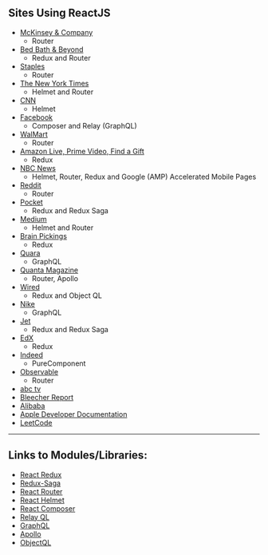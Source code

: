 ## Sites Using ReactJS
* [McKinsey & Company](https://www.mckinsey.com/)
  * Router
* [Bed Bath & Beyond](https://www.bedbathandbeyond.com/)
  * Redux and Router
* [Staples](https://www.staples.com/)
  * Router
* [The New York Times](https://www.nytimes.com/)
  * Helmet and Router
* [CNN](https://www.cnn.com/)
  * Helmet
* [Facebook](https://www.facebook.com/)
  * Composer and Relay (GraphQL)
* [WalMart](https://www.walmart.com)
  * Router
* [Amazon Live, Prime Video, Find a Gift](https://www.amazon.com/)
  * Redux
* [NBC News](https://www.nbcnews.com/)
  * Helmet, Router, Redux and Google (AMP) Accelerated Mobile Pages
* [Reddit](https://www.reddit.com/)
  * Router
* [Pocket](https://www.getpocket.com)
  * Redux and Redux Saga
* [Medium](http://www.medium.com)
  * Helmet and Router
* [Brain Pickings](https://www.brainpickings.org)
  * Redux
* [Quara](https://www.quora.com/)
  * GraphQL
* [Quanta Magazine](https://www.quantamagazine.org)
  * Router, Apollo
* [Wired](https://wired.com)
  * Redux and Object QL
* [Nike](https://nike.com)
  * GraphQL
* [Jet](http://jet.com)
  * Redux and Redux Saga
* [EdX](http://edx.org)
  * Redux
* [Indeed](https://indeed.com)
  * PureComponent
* [Observable](https://observablehq.com/)
  * Router
* [abc tv](https://abc.com)
* [Bleecher Report](https://bleacherreport.com/)
* [Alibaba](https://alibaba.com)
* [Apple Developer Documentation](https://developer.apple.com/documentation/)
* [LeetCode](https://www.leetcode.com/)

-----

## Links to Modules/Libraries:

* [React Redux](https://react-redux.js.org)
* [Redux-Saga](https://redux-saga.js.org)
* [React Router](https://reacttraining.com/react-router/)
* [React Helmet](https://github.com/nfl/react-helmet)
* [React Composer](https://www.npmjs.com/package/react-composer)
* [Relay QL](https://relay.dev/en/)
* [GraphQL](https://graphql.org)
* [Apollo](https://www.apollographql.com/docs/react/)
* [ObjectQL](https://www.npmjs.com/package/objectql)
